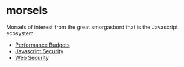 # morsels
Morsels of interest from the great smorgasbord that is the Javascript ecosystem

* [Performance Budgets](./performance-budgets.md)
* [Javascript Security](./javascript-security.md)
* [Web Security](web-security.md)
